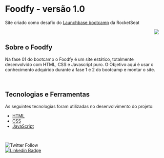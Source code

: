 # Foodfy - versão 1.0

<p>Site criado como desafio do <a href="https://github.com/rocketseat-education/bootcamp-launchbase-desafios-02/blob/master/desafios/02-foodfy.md">Launchbase bootcamp</a> da RocketSeat</p> 


<img align="right" src="https://raw.githubusercontent.com/LauraBeatris/foodfy/master/.github/logo-chef.png" >


<br>

## Sobre o Foodfy

Na fase 01 do bootcamp o Foodfy é um site estático, totalmente desenvolvido com HTML, CSS e Javascript puro. 
O Objetivo aqui é usar o conhecimento adquirido durante a fase 1 e 2 do bootcamp e montar o site. 

<br>

## Tecnologias e Ferramentas

As seguintes tecnologias foram utilizadas no desenvolvimento do projeto:

- [HTML](https://devdocs.io/html/)
- [CSS](https://devdocs.io/css/)
- [JavaScript](https://devdocs.io/javascript/)

<br>

![Twitter Follow](https://img.shields.io/twitter/follow/Brunodantas_?style=social) <br>
[![Linkedin Badge](https://img.shields.io/badge/-Bruno%20Dantas-blue?style=flat-square&logo=Linkedin&logoColor=white&link=https://www.linkedin.com/in/bdantas01/)](https://www.linkedin.com/in/bdantas01/) 
